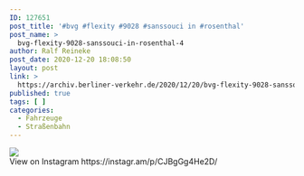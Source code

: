 ```yaml
---
ID: 127651
post_title: '#bvg #flexity #9028 #sanssouci in #rosenthal'
post_name: >
  bvg-flexity-9028-sanssouci-in-rosenthal-4
author: Ralf Reineke
post_date: 2020-12-20 18:08:50
layout: post
link: >
  https://archiv.berliner-verkehr.de/2020/12/20/bvg-flexity-9028-sanssouci-in-rosenthal-4/
published: true
tags: [ ]
categories:
  - Fahrzeuge
  - Straßenbahn
---
```

<div><img src='https://scontent-iad3-1.cdninstagram.com/v/t51.29350-15/131894200_236323061233494_1611449793377645641_n.jpg?_nc_cat=102&ccb=2&_nc_sid=8ae9d6&_nc_ohc=142ybkDy0MAAX_pckY7&_nc_ht=scontent-iad3-1.cdninstagram.com&oh=402ee8add1890fa91092a5481d40cf8f&oe=60035FF9' style='max-width:600px;' /><br/><div>View on Instagram https://instagr.am/p/CJBgGg4He2D/</div></div>